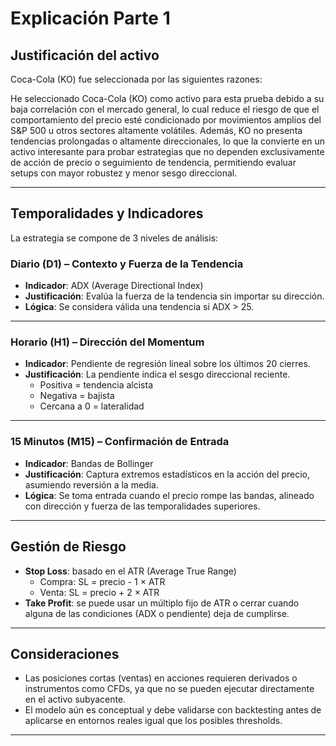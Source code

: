 # Explicación Parte 1

## Justificación del activo

Coca-Cola (KO) fue seleccionada por las siguientes razones:

He seleccionado Coca-Cola (KO) como activo para esta prueba debido a su baja correlación con el mercado general, lo cual reduce el riesgo de que el comportamiento del precio esté condicionado por movimientos amplios del S&P 500 u otros sectores altamente volátiles. Además, KO no presenta tendencias prolongadas o altamente direccionales, lo que la convierte en un activo interesante para probar estrategias que no dependen exclusivamente de acción de precio o seguimiento de tendencia, permitiendo evaluar setups con mayor robustez y menor sesgo direccional.

---

##  Temporalidades y Indicadores

La estrategia se compone de 3 niveles de análisis:

### Diario (D1) – Contexto y Fuerza de la Tendencia

- **Indicador**: ADX (Average Directional Index)
- **Justificación**: Evalúa la fuerza de la tendencia sin importar su dirección.
- **Lógica**: Se considera válida una tendencia si ADX > 25.

---

### Horario (H1) – Dirección del Momentum

- **Indicador**: Pendiente de regresión lineal sobre los últimos 20 cierres.
- **Justificación**: La pendiente indica el sesgo direccional reciente.
  - Positiva = tendencia alcista
  - Negativa = bajista
  - Cercana a 0 = lateralidad

---

### 15 Minutos (M15) – Confirmación de Entrada

- **Indicador**: Bandas de Bollinger
- **Justificación**: Captura extremos estadísticos en la acción del precio, asumiendo reversión a la media.
- **Lógica**: Se toma entrada cuando el precio rompe las bandas, alineado con dirección y fuerza de las temporalidades superiores.

---

## Gestión de Riesgo

- **Stop Loss**: basado en el ATR (Average True Range)
  - Compra: SL = precio - 1 × ATR
  - Venta: SL = precio + 2 × ATR
- **Take Profit**: se puede usar un múltiplo fijo de ATR o cerrar cuando alguna de las condiciones (ADX o pendiente) deja de cumplirse.

---

## Consideraciones

- Las posiciones cortas (ventas) en acciones requieren derivados o instrumentos como CFDs, ya que no se pueden ejecutar directamente en el activo subyacente.
- El modelo aún es conceptual y debe validarse con backtesting antes de aplicarse en entornos reales igual que los posibles thresholds.

---





